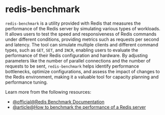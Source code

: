 # redis-benchmark

`redis-benchmark` is a utility provided with Redis that measures the performance of the Redis server by simulating various types of workloads. It allows users to test the speed and responsiveness of Redis commands under different conditions, providing metrics such as requests per second and latency. The tool can simulate multiple clients and different command types, such as `GET`, `SET`, and `INCR`, enabling users to evaluate the performance of their Redis configuration and hardware. By adjusting parameters like the number of parallel connections and the number of requests to be sent, `redis-benchmark` helps identify performance bottlenecks, optimize configurations, and assess the impact of changes to the Redis environment, making it a valuable tool for capacity planning and performance tuning.

Learn more from the following resources:

- [@official@Redis Benchmark Documentation](https://redis.io/docs/latest/operate/oss_and_stack/management/optimization/benchmarks/)
- [@article@How to benchmark the performance of a Redis server](https://www.digitalocean.com/community/tutorials/how-to-perform-redis-benchmark-tests)